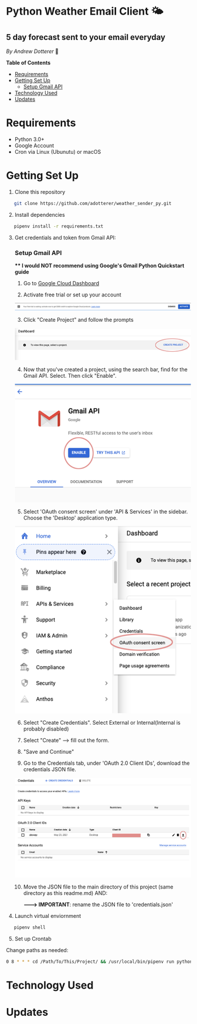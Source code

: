 # Python Weather Email Client 🌤

## **5 day forecast sent to your email everyday**

_By Andrew Dotterer_ 🌈

**Table of Contents**

- [Requirements](#requirements)
- [Getting Set Up](#getting-set-up)
  - [Setup Gmail API](#setup-gmail-api)
- [Technology Used](#technology-used)
- [Updates](#updates)

# Requirements

- Python 3.0+
- Google Account
- Cron via Linux (Ubunutu) or macOS

# Getting Set Up

1. Clone this repository

```bash
   git clone https://github.com/adotterer/weather_sender_py.git
```

2. Install dependencies

```bash
   pipenv install -r requirements.txt
```

3. Get credentials and token from Gmail API:

   ### Setup Gmail API

   **\*\* I would NOT recommend using Google's Gmail Python Quickstart guide**

   1. Go to [Google Cloud Dashboard](https://console.cloud.google.com/)

   2. Activate free trial or set up your account

   ![Activate](./assets/google_freetrial.png)

   3. Click "Create Project" and follow the prompts

   ![Create Project](./assets/google_dashboard_create_project.png)

   4. Now that you've created a project, using the search bar, find for the Gmail API. Select. Then click "Enable".

   ![Enable API](./assets/gmail_api.png)

   5. Select 'OAuth consent screen' under 'API & Services' in the sidebar. Choose the 'Desktop' application type.

   ![OA auth](./assets/oa_auth_sidebar.png)

   6. Select "Create Credentials". Select External or Internal(Internal is probably disabled)

   7. Select "Create" --> fill out the form.

   8. "Save and Continue"

   9. Go to the Credentials tab, under 'OAuth 2.0 Client IDs', download the credentials JSON file.

   ![Get Cred JSON](./assets/oauth_creds.png)

   10. Move the JSON file to the main directory of this project (same directory as this readme.md) AND:

       **---> IMPORTANT**: rename the JSON file to 'credentials.json'

4. Launch virtual enviornment

```bash
   pipenv shell
```

5. Set up Crontab

Change paths as needed:

```bash
0 8 * * * cd /Path/To/This/Project/ && /usr/local/bin/pipenv run python weather_sender.py
```

# Technology Used

# Updates

```

```
